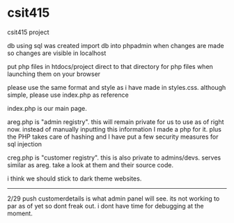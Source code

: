 # csit415
csit415 project 

db using sql was created
import db into phpadmin when changes are made 
so changes are visible in localhost

put php files in htdocs/project
direct to that directory for php files
when launching them on your browser

please use the same format and style as 
i have made in styles.css.
although simple, please use index.php as reference

index.php is our main page. 

areg.php is "admin registry". this will remain
private for us to use as of right now. instead of manually
inputting this information I made a php for it. plus the PHP
takes care of hashing and I have put a few security measures for 
sql injection

creg.php is "customer registry". this is also private to
admins/devs. serves similar as areg. take a look at them and their 
source code. 

i think we should stick to dark theme websites.

------
2/29 push
customerdetails is what admin panel will see. its not working to par as of yet
so dont freak out. i dont have time for debugging at the moment.